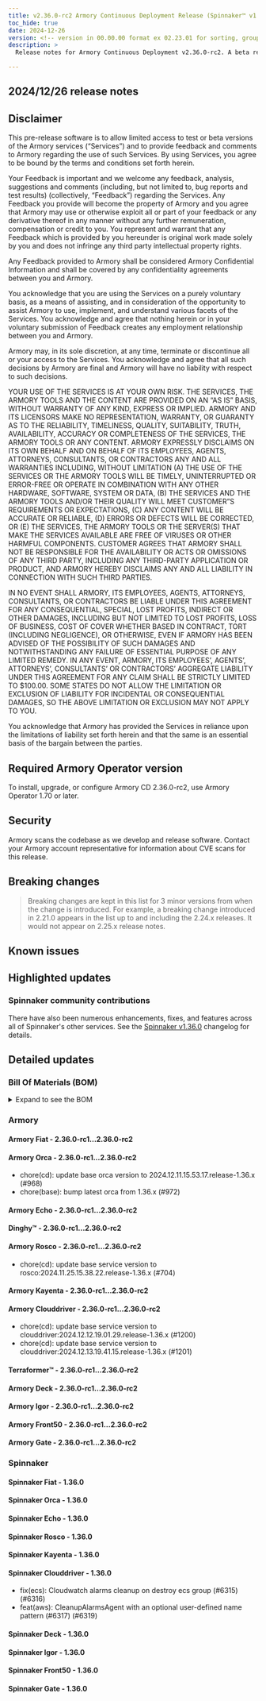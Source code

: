 ```yaml
---
title: v2.36.0-rc2 Armory Continuous Deployment Release (Spinnaker™ v1.36.0)
toc_hide: true
date: 2024-12-26
version: <!-- version in 00.00.00 format ex 02.23.01 for sorting, grouping -->
description: >
  Release notes for Armory Continuous Deployment v2.36.0-rc2. A beta release is not meant for installation in production environments.

---
```


## 2024/12/26 release notes

## Disclaimer

This pre-release software is to allow limited access to test or beta versions of the Armory services (“Services”) and to provide feedback and comments to Armory regarding the use of such Services. By using Services, you agree to be bound by the terms and conditions set forth herein.

Your Feedback is important and we welcome any feedback, analysis, suggestions and comments (including, but not limited to, bug reports and test results) (collectively, “Feedback”) regarding the Services. Any Feedback you provide will become the property of Armory and you agree that Armory may use or otherwise exploit all or part of your feedback or any derivative thereof in any manner without any further remuneration, compensation or credit to you. You represent and warrant that any Feedback which is provided by you hereunder is original work made solely by you and does not infringe any third party intellectual property rights.

Any Feedback provided to Armory shall be considered Armory Confidential Information and shall be covered by any confidentiality agreements between you and Armory.

You acknowledge that you are using the Services on a purely voluntary basis, as a means of assisting, and in consideration of the opportunity to assist Armory to use, implement, and understand various facets of the Services. You acknowledge and agree that nothing herein or in your voluntary submission of Feedback creates any employment relationship between you and Armory.

Armory may, in its sole discretion, at any time, terminate or discontinue all or your access to the Services. You acknowledge and agree that all such decisions by Armory are final and Armory will have no liability with respect to such decisions.

YOUR USE OF THE SERVICES IS AT YOUR OWN RISK. THE SERVICES, THE ARMORY TOOLS AND THE CONTENT ARE PROVIDED ON AN “AS IS” BASIS, WITHOUT WARRANTY OF ANY KIND, EXPRESS OR IMPLIED. ARMORY AND ITS LICENSORS MAKE NO REPRESENTATION, WARRANTY, OR GUARANTY AS TO THE RELIABILITY, TIMELINESS, QUALITY, SUITABILITY, TRUTH, AVAILABILITY, ACCURACY OR COMPLETENESS OF THE SERVICES, THE ARMORY TOOLS OR ANY CONTENT. ARMORY EXPRESSLY DISCLAIMS ON ITS OWN BEHALF AND ON BEHALF OF ITS EMPLOYEES, AGENTS, ATTORNEYS, CONSULTANTS, OR CONTRACTORS ANY AND ALL WARRANTIES INCLUDING, WITHOUT LIMITATION (A) THE USE OF THE SERVICES OR THE ARMORY TOOLS WILL BE TIMELY, UNINTERRUPTED OR ERROR-FREE OR OPERATE IN COMBINATION WITH ANY OTHER HARDWARE, SOFTWARE, SYSTEM OR DATA, (B) THE SERVICES AND THE ARMORY TOOLS AND/OR THEIR QUALITY WILL MEET CUSTOMER”S REQUIREMENTS OR EXPECTATIONS, (C) ANY CONTENT WILL BE ACCURATE OR RELIABLE, (D) ERRORS OR DEFECTS WILL BE CORRECTED, OR (E) THE SERVICES, THE ARMORY TOOLS OR THE SERVER(S) THAT MAKE THE SERVICES AVAILABLE ARE FREE OF VIRUSES OR OTHER HARMFUL COMPONENTS. CUSTOMER AGREES THAT ARMORY SHALL NOT BE RESPONSIBLE FOR THE AVAILABILITY OR ACTS OR OMISSIONS OF ANY THIRD PARTY, INCLUDING ANY THIRD-PARTY APPLICATION OR PRODUCT, AND ARMORY HEREBY DISCLAIMS ANY AND ALL LIABILITY IN CONNECTION WITH SUCH THIRD PARTIES.

IN NO EVENT SHALL ARMORY, ITS EMPLOYEES, AGENTS, ATTORNEYS, CONSULTANTS, OR CONTRACTORS BE LIABLE UNDER THIS AGREEMENT FOR ANY CONSEQUENTIAL, SPECIAL, LOST PROFITS, INDIRECT OR OTHER DAMAGES, INCLUDING BUT NOT LIMITED TO LOST PROFITS, LOSS OF BUSINESS, COST OF COVER WHETHER BASED IN CONTRACT, TORT (INCLUDING NEGLIGENCE), OR OTHERWISE, EVEN IF ARMORY HAS BEEN ADVISED OF THE POSSIBILITY OF SUCH DAMAGES AND NOTWITHSTANDING ANY FAILURE OF ESSENTIAL PURPOSE OF ANY LIMITED REMEDY. IN ANY EVENT, ARMORY, ITS EMPLOYEES’, AGENTS’, ATTORNEYS’, CONSULTANTS’ OR CONTRACTORS’ AGGREGATE LIABILITY UNDER THIS AGREEMENT FOR ANY CLAIM SHALL BE STRICTLY LIMITED TO $100.00. SOME STATES DO NOT ALLOW THE LIMITATION OR EXCLUSION OF LIABILITY FOR INCIDENTAL OR CONSEQUENTIAL DAMAGES, SO THE ABOVE LIMITATION OR EXCLUSION MAY NOT APPLY TO YOU.

You acknowledge that Armory has provided the Services in reliance upon the limitations of liability set forth herein and that the same is an essential basis of the bargain between the parties.


## Required Armory Operator version

To install, upgrade, or configure Armory CD 2.36.0-rc2, use Armory Operator 1.70 or later.

## Security

Armory scans the codebase as we develop and release software. Contact your Armory account representative for information about CVE scans for this release.

## Breaking changes
<!-- Copy/paste from the previous version if there are recent ones. We can drop breaking changes after 3 minor versions. Add new ones from OSS and Armory. -->

> Breaking changes are kept in this list for 3 minor versions from when the change is introduced. For example, a breaking change introduced in 2.21.0 appears in the list up to and including the 2.24.x releases. It would not appear on 2.25.x release notes.

## Known issues
<!-- Copy/paste known issues from the previous version if they're not fixed. Add new ones from OSS and Armory. If there aren't any issues, state that so readers don't think we forgot to fill out this section. -->

## Highlighted updates

<!--
Each item category (such as UI) under here should be an h3 (###). List the following info that service owners should be able to provide:
- Major changes or new features we want to call out for Armory and OSS. Changes should be grouped under end user understandable sections. For example, instead of Deck, use UI. Instead of Fiat, use Permissions.
- Fixes to any known issues from previous versions that we have in release notes. These can all be grouped under a Fixed issues H3.
-->




###  Spinnaker community contributions

There have also been numerous enhancements, fixes, and features across all of Spinnaker's other services. See the
[Spinnaker v1.36.0](https://www.spinnaker.io/changelogs/1.36.0-changelog/) changelog for details.

## Detailed updates

### Bill Of Materials (BOM)

<details><summary>Expand to see the BOM</summary>
<pre class="highlight">
<code>artifactSources:
  dockerRegistry: docker.io/armory
dependencies:
  redis:
    commit: null
    version: 2:2.8.4-2
services:
  clouddriver:
    commit: 4cdace1410e84e73c4ea9ac48f9c7a895e3b9976
    version: 2.36.0-rc2
  deck:
    commit: 384f4d4922031162974496e287e265091551bbb4
    version: 2.36.0-rc2
  dinghy:
    commit: 50041173d1a043493409059e7fa5d7a1a80fb553
    version: 2.36.0-rc2
  echo:
    commit: 1a83a99cb4b8cf6e6ca32ab5418666dce6fd2158
    version: 2.36.0-rc2
  fiat:
    commit: c8f5d4381b0a288f554d37ae3d96ae154eccc57d
    version: 2.36.0-rc2
  front50:
    commit: 1daf85e251e2994278f06eb8f3c7df1d92595df2
    version: 2.36.0-rc2
  gate:
    commit: 0e5faf620267761450973a08f8d222fee1a87abe
    version: 2.36.0-rc2
  igor:
    commit: d28f7260388d131de8a9a36cdbc52d3b8d0d0498
    version: 2.36.0-rc2
  kayenta:
    commit: 6f3282cc34552b14e053d0d34397d176814fe46c
    version: 2.36.0-rc2
  monitoring-daemon:
    commit: null
    version: 2.26.0
  monitoring-third-party:
    commit: null
    version: 2.26.0
  orca:
    commit: 4878c7cf57648f50b67ee28c96a3895271869543
    version: 2.36.0-rc2
  rosco:
    commit: 32a0a65248c02a34f2c811afd5d02928abe26eeb
    version: 2.36.0-rc2
  terraformer:
    commit: 9756bee07eaabbb25b54812996314c22554ec1c0
    version: 2.36.0-rc2
timestamp: "2024-12-26 20:35:49"
version: 2.36.0-rc2
</code>
</pre>
</details>

### Armory


#### Armory Fiat - 2.36.0-rc1...2.36.0-rc2


#### Armory Orca - 2.36.0-rc1...2.36.0-rc2

  - chore(cd): update base orca version to 2024.12.11.15.53.17.release-1.36.x (#968)
  - chore(base): bump latest orca from 1.36.x (#972)

#### Armory Echo - 2.36.0-rc1...2.36.0-rc2


#### Dinghy™ - 2.36.0-rc1...2.36.0-rc2


#### Armory Rosco - 2.36.0-rc1...2.36.0-rc2

  - chore(cd): update base service version to rosco:2024.11.25.15.38.22.release-1.36.x (#704)

#### Armory Kayenta - 2.36.0-rc1...2.36.0-rc2


#### Armory Clouddriver - 2.36.0-rc1...2.36.0-rc2

  - chore(cd): update base service version to clouddriver:2024.12.12.19.01.29.release-1.36.x (#1200)
  - chore(cd): update base service version to clouddriver:2024.12.13.19.41.15.release-1.36.x (#1201)

#### Terraformer™ - 2.36.0-rc1...2.36.0-rc2


#### Armory Deck - 2.36.0-rc1...2.36.0-rc2


#### Armory Igor - 2.36.0-rc1...2.36.0-rc2


#### Armory Front50 - 2.36.0-rc1...2.36.0-rc2


#### Armory Gate - 2.36.0-rc1...2.36.0-rc2



### Spinnaker


#### Spinnaker Fiat - 1.36.0


#### Spinnaker Orca - 1.36.0


#### Spinnaker Echo - 1.36.0


#### Spinnaker Rosco - 1.36.0


#### Spinnaker Kayenta - 1.36.0


#### Spinnaker Clouddriver - 1.36.0

  - fix(ecs): Cloudwatch alarms cleanup on destroy ecs group (#6315) (#6316)
  - feat(aws): CleanupAlarmsAgent with an optional user-defined name pattern (#6317) (#6319)

#### Spinnaker Deck - 1.36.0


#### Spinnaker Igor - 1.36.0


#### Spinnaker Front50 - 1.36.0


#### Spinnaker Gate - 1.36.0


